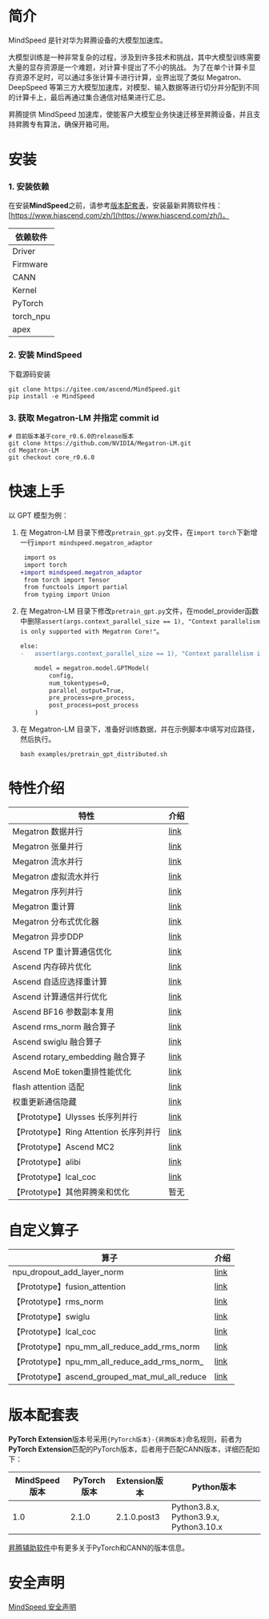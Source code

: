 # 简介

MindSpeed 是针对华为昇腾设备的大模型加速库。

大模型训练是一种非常复杂的过程，涉及到许多技术和挑战，其中大模型训练需要大量的显存资源是一个难题，对计算卡提出了不小的挑战。
为了在单个计算卡显存资源不足时，可以通过多张计算卡进行计算，业界出现了类似 Megatron、DeepSpeed 等第三方大模型加速库，对模型、输入数据等进行切分并分配到不同的计算卡上，最后再通过集合通信对结果进行汇总。

昇腾提供 MindSpeed 加速库，使能客户大模型业务快速迁移至昇腾设备，并且支持昇腾专有算法，确保开箱可用。

# 安装

### 1. 安装依赖

在安装**MindSpeed**之前，请参考[版本配套表](#版本配套表)，安装最新昇腾软件栈：[https://www.hiascend.com/zh/](https://www.hiascend.com/zh/)。

| 依赖软件      |
|-----------|
| Driver    | 
| Firmware  | 
| CANN      | 
| Kernel    | 
| PyTorch   | 
| torch_npu | 
| apex      | 


### 2. 安装 MindSpeed

下载源码安装

 ```shell
 git clone https://gitee.com/ascend/MindSpeed.git
 pip install -e MindSpeed
 ```

### 3. 获取 Megatron-LM 并指定 commit id

 ```shell
 # 目前版本基于core_r0.6.0的release版本
 git clone https://github.com/NVIDIA/Megatron-LM.git
 cd Megatron-LM
 git checkout core_r0.6.0
 ```

# 快速上手

以 GPT 模型为例：

1. 在 Megatron-LM 目录下修改`pretrain_gpt.py`文件，在`import torch`下新增一行`import mindspeed.megatron_adaptor`

    ```diff
     import os
     import torch
    +import mindspeed.megatron_adaptor
     from torch import Tensor
     from functools import partial
     from typing import Union
    ```

2. 在 Megatron-LM 目录下修改`pretrain_gpt.py`文件，在model_provider函数中删除`assert(args.context_parallel_size == 1), "Context parallelism is only supported with Megatron Core!"`。
    ```diff
    else:
    -   assert(args.context_parallel_size == 1), "Context parallelism is only supported with Megatron Core!"

        model = megatron.model.GPTModel(
            config,
            num_tokentypes=0,
            parallel_output=True,
            pre_process=pre_process,
            post_process=post_process
        )
    ```

3. 在 Megatron-LM 目录下，准备好训练数据，并在示例脚本中填写对应路径，然后执行。
    ```shell
    bash examples/pretrain_gpt_distributed.sh
    ```

# 特性介绍
| 特性 | 介绍 |
| ----- | ----- |
| Megatron 数据并行 | [link](docs/features/data-parallel.md) |
| Megatron 张量并行 | [link](docs/features/tensor-parallel.md) |
| Megatron 流水并行  | [link](docs/features/pipeline-parallel.md) |
| Megatron 虚拟流水并行  | [link](docs/features/virtual-pipeline-parallel.md) |
| Megatron 序列并行  | [link](docs/features/sequence-parallel.md) |
| Megatron 重计算  | [link](docs/features/recomputation.md) |
| Megatron 分布式优化器  | [link](docs/features/distributed-optimizer.md) |
| Megatron 异步DDP  | [link](docs/features/async-ddp.md) |
| Ascend TP 重计算通信优化 | [link](docs/features/recomputation-communication.md) |
| Ascend 内存碎片优化 | [link](docs/features/memory-fragmentation.md) |
| Ascend 自适应选择重计算 | [link](docs/features/adaptive-recompute.md) |
| Ascend 计算通信并行优化 | [link](docs/features/communication-over-computation.md) |
| Ascend BF16 参数副本复用 | [link](docs/features/reuse-fp32-param.md) |
| Ascend rms_norm 融合算子 | [link](docs/features/rms_norm.md) |
| Ascend swiglu 融合算子 | [link](docs/features/swiglu.md) |
| Ascend rotary_embedding 融合算子 | [link](docs/features/rotary-embedding.md) |
| Ascend MoE token重排性能优化   | [link](docs/features/token-rearrange.md)                |
| flash attention 适配              | [link](docs/features/flash-attention.md)                 |
| 权重更新通信隐藏                        | [link](docs/features/async-ddp-param-gather.md)          |
| 【Prototype】Ulysses 长序列并行 | [link](docs/features/ulysses-context-parallel.md) |
| 【Prototype】Ring Attention 长序列并行 | [link](docs/features/ring-attention-context-parallel.md) |
| 【Prototype】Ascend MC2 | [link](docs/features/mc2.md) |
| 【Prototype】alibi | [link](docs/features/alibi.md) |
| 【Prototype】lcal_coc | [link](docs/features/communication-over-computation.md) |
| 【Prototype】其他昇腾亲和优化 | 暂无 |

# 自定义算子

| 算子                         | 介绍                                             |
|----------------------------|------------------------------------------------|
| npu_dropout_add_layer_norm | [link](docs/ops/npu_dropout_add_layer_norm.md) |
| 【Prototype】fusion_attention        | [link](docs/ops/fusion_attention.md)        |
| 【Prototype】rms_norm                   | [link](docs/ops/rms_norm.md)                   |
| 【Prototype】swiglu                     | [link](docs/ops/swiglu.md)                     |
| 【Prototype】lcal_coc                   | [link](docs/ops/lcal_coc.md)                   |
| 【Prototype】npu_mm_all_reduce_add_rms_norm | [link](docs/ops/npu_mm_all_reduce_add_rms_norm.md)                   |
| 【Prototype】npu_mm_all_reduce_add_rms_norm_ | [link](docs/ops/npu_mm_all_reduce_add_rms_norm_.md)   
| 【Prototype】ascend_grouped_mat_mul_all_reduce                   | [link](docs/ops/grouped_mat_mul_all_reduce.md)                   |

# 版本配套表

**PyTorch Extension**版本号采用`{PyTorch版本}-{昇腾版本}`命名规则，前者为**PyTorch Extension**匹配的PyTorch版本，后者用于匹配CANN版本，详细匹配如下：

| MindSpeed版本   | PyTorch版本   | Extension版本    |Python版本                               |
| ----------------- | ------------- | ------------- | --------------------------------------- |
|       1.0         |     2.1.0     |   2.1.0.post3 | Python3.8.x, Python3.9.x, Python3.10.x  |

[昇腾辅助软件](https://gitee.com/ascend/pytorch#%E6%98%87%E8%85%BE%E8%BE%85%E5%8A%A9%E8%BD%AF%E4%BB%B6)中有更多关于PyTorch和CANN的版本信息。

# 安全声明

[MindSpeed 安全声明](SECURITYNOTE.md)